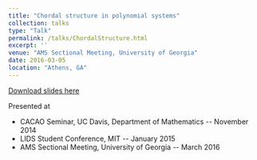 ```yaml
---
title: "Chordal structure in polynomial systems"
collection: talks
type: "Talk"
permalink: /talks/ChordalStructure.html
excerpt: ''
venue: "AMS Sectional Meeting, University of Georgia"
date: 2016-03-05
location: "Athens, GA"
---
```


[Download slides here](../files/2014-ChordalStructure.pdf)

Presented at 

* CACAO Seminar, UC Davis, Department of Mathematics -- November 2014
* LIDS Student Conference, MIT -- January 2015
* AMS Sectional Meeting, University of Georgia -- March 2016

